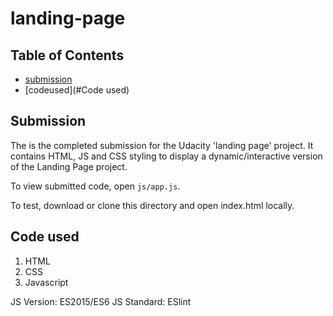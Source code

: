 # landing-page

## Table of Contents

* [submission](#submission)
* [codeused](#Code used)

## Submission

The is the completed submission for the Udacity 'landing page' project. It contains HTML, JS and CSS styling to display a dynamic/interactive version of the Landing Page project.

To view submitted code, open `js/app.js`.

To test, download or clone this directory and open index.html locally.

## Code used

1. HTML
2. CSS
3. Javascript

JS Version: ES2015/ES6
JS Standard: ESlint
